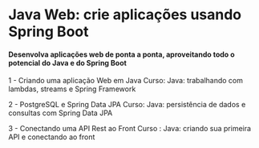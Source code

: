 # Java Web: crie aplicações usando Spring Boot

#### Desenvolva aplicações web de ponta a ponta, aproveitando todo o potencial do Java e do Spring Boot

1 - Criando uma aplicação Web em Java
Curso: Java: trabalhando com lambdas, streams e Spring Framework

2 - PostgreSQL e Spring Data JPA
Curso: Java: persistência de dados e consultas com Spring Data JPA

3 - Conectando uma API Rest ao Front
Curso : Java: criando sua primeira API e conectando ao front